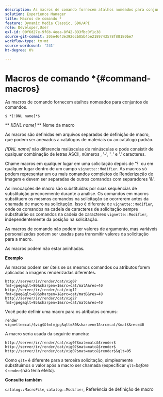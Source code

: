 ```yaml
---
description: As macros de comando fornecem atalhos nomeados para conjuntos de comandos.
solution: Experience Manager
title: Macros de comando *
feature: Dynamic Media Classic, SDK/API
role: Developer,User
exl-id: 00f6d27e-9f6b-4eea-8f42-833fbc0f1c38
source-git-commit: 206e4643e3926cb85b4be2189743578f88180be7
workflow-type: tm+mt
source-wordcount: '241'
ht-degree: 0%

---
```


# Macros de comando *{#command-macros}

As macros de comando fornecem atalhos nomeados para conjuntos de comandos.

`$ *[!DNL name]*$`

** *[!DNL name]* ** Nome da macro

As macros são definidas em arquivos separados de definição de macro, que podem ser anexados a catálogos de materiais ou ao catálogo padrão.

*[!DNL name]* não diferencia maiúsculas de minúsculas e pode consistir de qualquer combinação de letras ASCII, números , &#39;-&#39;, &#39;_&#39; e &#39;.&#39; caracteres.

Chame macros em qualquer lugar em uma solicitação depois de &#39;?&#39; ou em qualquer lugar dentro de um campo `vignette::Modifier`. As macros só podem representar um ou mais comandos completos de Renderização de Imagem e devem ser separadas de outros comandos com separadores &#39;&amp;&#39;.

As invocações de macro são substituídas por suas sequências de substituição precocemente durante a análise. Os comandos em macros substituem os mesmos comandos na solicitação se ocorrerem antes da chamada de macro na solicitação. Isso é diferente de `vignette::Modifier`, onde os comandos na cadeia de caracteres de solicitação sempre substituirão os comandos na cadeia de caracteres `vignette::Modifier`, independentemente da posição na solicitação.

As macros de comando não podem ter valores de argumento, mas variáveis personalizadas podem ser usadas para transmitir valores da solicitação para a macro.

As macros podem não estar aninhadas.

**Exemplo**

As macros podem ser úteis se os mesmos comandos ou atributos forem aplicados a imagens renderizadas diferentes.

`http://server/ir/render/cat/vig0?fmt=jpeg&qlt=80&sharpen=1&src=cat/matA&res=40 http://server/ir/render/cat/vig1?fmt=jpeg&qlt=80&sharpen=1&src=cat/matB&res=40 http://server/ir/render/cat/vig2?fmt=jpeg&qlt=95&sharpen=1&src=cat/matC&res=40`

Você pode definir uma macro para os atributos comuns:

`render vignette=cat/$vig$&fmt=jpg&qlt=80&sharpen=1&src=cat/$mat$&res=40`

A macro seria usada da seguinte maneira:

`http://server/ir/render/cat/vig0?$mat=matc&$render$ http://server/ir/render/cat/vig0?$mat=matc&$render$ http://server/ir/render/cat/vig0?$mat=matc&$render$&qlt=95`

Como `qlt=` é diferente para a terceira solicitação, simplesmente substituímos o valor após a macro ser chamada (especificar `qlt=`*before* `$render$`não teria efeito).

**Consulte também**

`catalog::MacroFile`,  `catalog::Modifier`, Referência de definição de macro

<!--<a id="section_297B7FCB285F4891AA76DF8393089931"></a>-->
